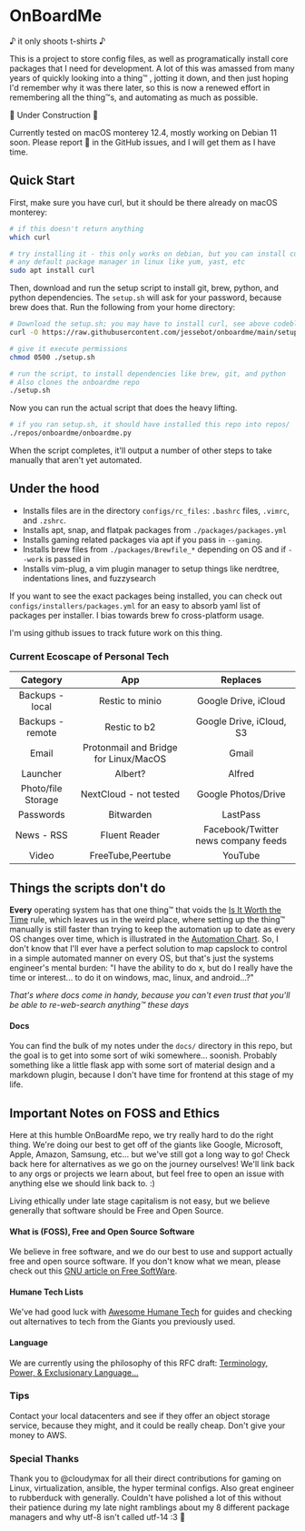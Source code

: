 # OnBoardMe
 ♪ it only shoots t-shirts ♪

This is a project to store config files, as well as programatically install core packages that I need for development. A lot of this was amassed from many years of quickly looking into a thing™️ , jotting it down, and then just hoping I'd remember why it was there later, so this is now a renewed effort in remembering all the thing™️s, and automating as much as possible.

🚧 Under Construction 🚧

Currently tested on macOS monterey 12.4, mostly working on Debian 11 soon.
Please report 🐛 in the GitHub issues, and I will get them as I have time.

## Quick Start
First, make sure you have curl, but it should be there already on macOS monterey:
```bash
# if this doesn't return anything
which curl

# try installing it - this only works on debian, but you can install curl with
# any default package manager in linux like yum, yast, etc
sudo apt install curl
```

Then, download and run the setup script to install git, brew, python, and python dependencies. The `setup.sh` will ask for your password, because brew does that. Run the following from your home directory:
```bash
# Download the setup.sh; you may have to install curl, see above codeblock
curl -O https://raw.githubusercontent.com/jessebot/onboardme/main/setup.sh

# give it execute permissions
chmod 0500 ./setup.sh

# run the script, to install dependencies like brew, git, and python
# Also clones the onboardme repo
./setup.sh
```

Now you can run the actual script that does the heavy lifting.
```bash
# if you ran setup.sh, it should have installed this repo into repos/
./repos/onboardme/onboardme.py
```

When the script completes, it'll output a number of other steps to take manually that aren't yet automated.

## Under the hood
- Installs files are in the directory `configs/rc_files`: `.bashrc` files, `.vimrc`, and `.zshrc`.
- Installs apt, snap, and flatpak packages from `./packages/packages.yml`
- Installs gaming related packages via apt if you pass in `--gaming`.
- Installs brew files from `./packages/Brewfile_*` depending on OS and if `--work` is passed in
- Installs vim-plug, a vim plugin manager to setup things like nerdtree, indentations lines, and fuzzysearch

If you want to see the exact packages being installed, you can check out `configs/installers/packages.yml` for an easy to absorb yaml list of packages per installer. I bias towards brew fo cross-platform usage.

I'm using github issues to track future work on this thing.

### Current Ecoscape of Personal Tech

Category | App | Replaces
:---:|:---:|:---:
|Backups - local|Restic to minio|Google Drive, iCloud|
|Backups - remote |Restic to b2|Google Drive, iCloud, S3|
|Email|Protonmail and Bridge for Linux/MacOS|Gmail|
|Launcher|Albert?|Alfred|
|Photo/file Storage|NextCloud - not tested|Google Photos/Drive|
|Passwords|Bitwarden|LastPass|
|News - RSS|Fluent Reader|Facebook/Twitter news company feeds|
|Video|FreeTube,Peertube|YouTube|

## Things the scripts don't do
**Every** operating system has that one thing™️ that voids the [Is It Worth the Time](https://xkcd.com/1205/) rule, which leaves us in the weird place, where setting up the thing™️ manually is still faster than trying to keep the automation up to date as every OS changes over time, which is illustrated in the [Automation Chart](https://xkcd.com/1319/). So, I don't know that I'll ever have a perfect solution to map capslock to control in a simple automated manner on every OS, but that's just the systems engineer's mental burden: "I have the ability to do x, but do I really have the time or interest... to do it on windows, mac, linux, and android...?"

*That's where docs come in handy, because you can't even trust that you'll be able to re-web-search anything™️  these days*

#### Docs
You can find the bulk of my notes under the `docs/` directory in this repo, but the goal is to get into some sort of wiki somewhere... soonish. Probably something like a little flask app with some sort of material design and a markdown plugin, because I don't have time for frontend at this stage of my life.

## Important Notes on FOSS and Ethics
Here at this humble OnBoardMe repo, we try really hard to do the right thing. We're doing our best to get off of the giants like Google, Microsoft, Apple, Amazon, Samsung, etc... but we've still got a long way to go! Check back here for alternatives as we go on the journey ourselves! We'll link back to any orgs or projects we learn about, but feel free to open an issue with anything else we should link back to. :)

  Living ethically under late stage capitalism is not easy, but we believe generally that software should be Free and Open Source.

#### What is (FOSS), Free and Open Source Software
We believe in free software, and we do our best to use and support actually free and open source software. If you don't know what we mean, please check out this [GNU article on Free SoftWare](https://www.gnu.org/philosophy/free-sw.en.html).

#### Humane Tech Lists
We've had good luck with [Awesome Humane Tech](https://github.com/humanetech-community/awesome-humane-tech) for guides and checking out alternatives to tech from the Giants you previously used.

#### Language
We are currently using the philosophy of this RFC draft:
[Terminology, Power, & Exclusionary Language...](https://datatracker.ietf.org/doc/html/draft-knodel-terminology-09)

### Tips
Contact your local datacenters and see if they offer an object storage service, because they might, and it could be really cheap. Don't give your money to AWS.

### Special Thanks
Thank you to @cloudymax for all their direct contributions for gaming on Linux, virtualization, ansible, the hyper terminal configs. Also great engineer to rubberduck with generally. Couldn't have polished a lot of this without their patience during my late night ramblings about my 8 different package managers and why utf-8 isn't called utf-14 :3 :blue_heart:
